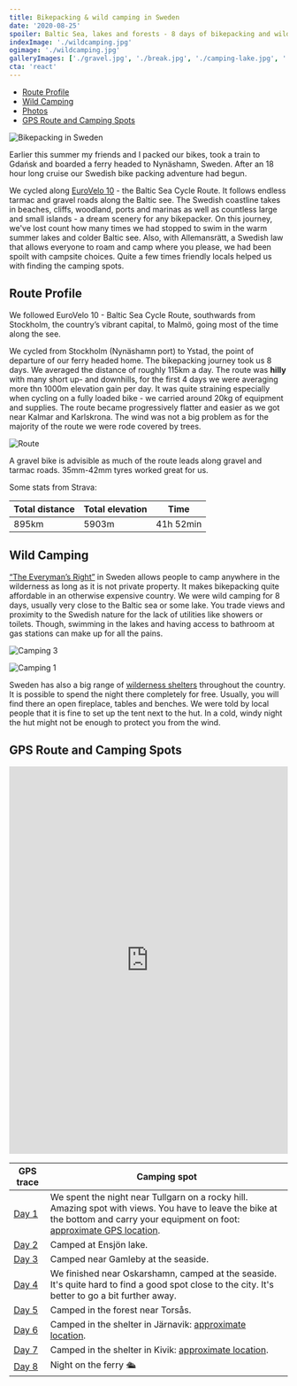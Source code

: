 ```yaml
---
title: Bikepacking & wild camping in Sweden
date: '2020-08-25'
spoiler: Baltic Sea, lakes and forests - 8 days of bikepacking and wild camping adventure.
indexImage: './wildcamping.jpg'
ogimage: './wildcamping.jpg'
galleryImages: ['./gravel.jpg', './break.jpg', './camping-lake.jpg', './woods.jpg', './campsite.jpg', './lake.jpg', './cars.jpg', './town.jpg', './tarmac.jpg', './camping.jpg', './max.jpg',]
cta: 'react'
---
```


* [Route Profile](#route-profile)
* [Wild Camping](#wild-camping)
* [Photos](#image-gallery)
* [GPS Route and Camping Spots](#gps-route-and-camping-spots)

![Bikepacking in Sweden](./wildcamping.jpg)

Earlier this summer my friends and I packed our bikes, took a train to Gdańsk and boarded a ferry headed to Nynäshamn, Sweden. After an 18 hour long cruise our Swedish bike packing adventure had begun.

We cycled along [EuroVelo 10](https://en.eurovelo.com/ev10) - the Baltic Sea Cycle Route. It follows endless tarmac and gravel roads along the Baltic see. The Swedish coastline takes in beaches, cliffs, woodland, ports and marinas as well as countless large and small islands - a dream scenery for any bikepacker. On this journey, we've lost count how many times we had stopped to swim in the warm summer lakes and colder Baltic see. Also, with Allemansrätt, a Swedish law that allows everyone to roam and camp where you please, we had been spoilt with campsite choices. Quite a few times friendly locals helped us with finding the camping spots.

## Route Profile

We followed EuroVelo 10 - Baltic Sea Cycle Route, southwards from Stockholm, the country’s vibrant capital, to Malmö, going most of the time along the see.

We cycled from Stockholm (Nynäshamn port) to Ystad, the point of departure of our ferry headed home. The bikepacking journey took us 8 days. We averaged the distance of roughly 115km a day. The route was **hilly** with many short up- and downhills, for the first 4 days we were averaging more thn 1000m elevation gain per day. It was quite straining especially when cycling on a fully loaded bike - we carried around 20kg of equipment and supplies. The route became progressively flatter and easier as we got near Kalmar and Karlskrona. The wind was not a big problem as for the majority of the route we were rode covered by trees.

![Route](./town.jpg)

A gravel bike is advisible as much of the route leads along gravel and tarmac roads. 35mm-42mm tyres worked great for us.

Some stats from Strava:

| Total distance | Total elevation | Time      |
|----------------|-----------------|-----------|
| 895km          | 5903m           | 41h 52min |

## Wild Camping

[“The Everyman’s Right”](https://en.wikipedia.org/wiki/Freedom_to_roam) in Sweden allows people to camp anywhere in the wilderness as long as it is not private property. It makes bikepacking quite affordable in an otherwise expensive country. We were wild camping for 8 days, usually very close to the Baltic sea or some lake. You trade views and proximity to the Swedish nature for the lack of utilities like showers or toilets. Though, swimming in the lakes and having access to bathroom at gas stations can make up for all the pains.

![Camping 3](./campsite.jpg)

![Camping 1](./camping-lake.jpg)

Sweden has also a big range of [wilderness shelters](https://www.gone71.com/shelters-in-sweden/) throughout the country. It is possible to spend the night there completely for free. Usually, you will find there an open fireplace, tables and benches. We were told by local people that it is fine to set up the tent next to the hut. In a cold, windy night the hut might not be enough to protect you from the wind.

<image-gallery></image-gallery>

## GPS Route and Camping Spots

<iframe src="https://ridewithgps.com/embeds?type=route&id=38399851&metricUnits=true&sampleGraph=true" style="width: 1px; min-width: 100%; height: 700px; border: none;" scrolling="no"></iframe>

| GPS trace                                             | Camping spot                                                                                                                                                                                             |
|-------------------------------------------------------|----------------------------------------------------------------------------------------------------------------------------------------------------------------------------------------------------------|
| [Day 1](https://www.strava.com/activities/3884215700) | We spent the night near Tullgarn on a rocky hill. Amazing spot with views. You have to leave the bike at the bottom and carry your equipment on foot: [approximate GPS location](https://bit.ly/2FVUD3L). |
| [Day 2](https://www.strava.com/activities/3889586064) | Camped at Ensjön lake.                                                                                                                                                                                   |
| [Day 3](https://www.strava.com/activities/3893201117) | Camped near Gamleby at the seaside.                                                                                                                                                                      |
| [Day 4](https://www.strava.com/activities/3898173911) | We finished near Oskarshamn, camped at the seaside. It's quite hard to find a good spot close to the city. It's better to go a bit further away.                                                         |
| [Day 5](https://www.strava.com/activities/3903372251) | Camped in the forest near Torsås.                                                                                                                                                                        |
| [Day 6](https://www.strava.com/activities/3907739263) | Camped in the shelter in Järnavik: [approximate location](https://www.google.com/maps/dir//56.174592000000004,15.079513000000002).                                                                        |
| [Day 7](https://www.strava.com/activities/3912610094) | Camped in the shelter in Kivik: [approximate location](https://www.google.com/maps/dir//55.6865063,14.2337752/@55.6765303,14.0841077,12z).                                                                |
| [Day 8](https://www.strava.com/activities/3916179399) | Night on the ferry 🛳                                                                                                                                                                                    |

